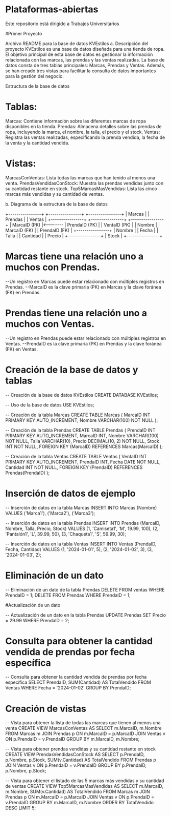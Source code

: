 # Plataformas-abiertas
Este repositorio está dirigido a Trabajos Universitarios

#Primer Proyecto

Archivo README para la base de datos KVEstilos
a. Descripción del proyecto
KVEstilos es una base de datos diseñada para una tienda de ropa. El objetivo principal de esta base de datos es gestionar la información relacionada con las marcas, las prendas y las ventas realizadas. La base de datos consta de tres tablas principales: Marcas, Prendas y Ventas. Además, se han creado tres vistas para facilitar la consulta de datos importantes para la gestión del negocio.

Estructura de la base de datos

# Tablas:

Marcas: Contiene información sobre las diferentes marcas de ropa disponibles en la tienda.
Prendas: Almacena detalles sobre las prendas de ropa, incluyendo la marca, el nombre, la talla, el precio y el stock.
Ventas: Registra las ventas realizadas, especificando la prenda vendida, la fecha de la venta y la cantidad vendida.

# Vistas:

MarcasConVentas: Lista todas las marcas que han tenido al menos una venta.
PrendasVendidasConStock: Muestra las prendas vendidas junto con su cantidad restante en stock.
Top5MarcasMasVendidas: Lista las cinco marcas más vendidas y su cantidad de ventas.

b. Diagrama de la estructura de la base de datos

+----------------+         +----------------+         +----------------+
|    Marcas      |         |    Prendas     |         |    Ventas      |
+----------------+         +----------------+         +----------------+
| MarcaID (PK)   |<------- | PrendaID (PK)  |         | VentaID (PK)   |
| Nombre         |         | MarcaID (FK)   |         | PrendaID (FK)  |
+----------------+         | Nombre         |         | Fecha          |
                           | Talla          |         | Cantidad       |
                           | Precio         |         +----------------+
                           | Stock          |
                           +----------------+
# Marcas tiene una relación uno a muchos con Prendas.

--Un registro en Marcas puede estar relacionado con múltiples registros en Prendas.
--MarcaID es la clave primaria (PK) en Marcas y la clave foránea (FK) en Prendas.

# Prendas tiene una relación uno a muchos con Ventas.

--Un registro en Prendas puede estar relacionado con múltiples registros en Ventas.
--PrendaID es la clave primaria (PK) en Prendas y la clave foránea (FK) en Ventas.

# Creación de la base de datos y tablas

-- Creación de la base de datos KVEstilos
CREATE DATABASE KVEstilos;

-- Uso de la base de datos
USE KVEstilos;

-- Creación de la tabla Marcas
CREATE TABLE Marcas (
    MarcaID INT PRIMARY KEY AUTO_INCREMENT,
    Nombre VARCHAR(100) NOT NULL
);

-- Creación de la tabla Prendas
CREATE TABLE Prendas (
    PrendaID INT PRIMARY KEY AUTO_INCREMENT,
    MarcaID INT,
    Nombre VARCHAR(100) NOT NULL,
    Talla VARCHAR(10),
    Precio DECIMAL(10, 2) NOT NULL,
    Stock INT NOT NULL,
    FOREIGN KEY (MarcaID) REFERENCES Marcas(MarcaID)
);

-- Creación de la tabla Ventas
CREATE TABLE Ventas (
    VentaID INT PRIMARY KEY AUTO_INCREMENT,
    PrendaID INT,
    Fecha DATE NOT NULL,
    Cantidad INT NOT NULL,
    FOREIGN KEY (PrendaID) REFERENCES Prendas(PrendaID)
);


# Inserción de datos de ejemplo

-- Inserción de datos en la tabla Marcas
INSERT INTO Marcas (Nombre) VALUES
('Marca1'),
('Marca2'),
('Marca3');

-- Inserción de datos en la tabla Prendas
INSERT INTO Prendas (MarcaID, Nombre, Talla, Precio, Stock) VALUES
(1, 'Camiseta1', 'M', 19.99, 100),
(2, 'Pantalón1', 'L', 39.99, 50),
(3, 'Chaqueta1', 'S', 59.99, 30);

-- Inserción de datos en la tabla Ventas
INSERT INTO Ventas (PrendaID, Fecha, Cantidad) VALUES
(1, '2024-01-01', 5),
(2, '2024-01-02', 3),
(3, '2024-01-03', 2);


# Eliminación de un dato

-- Eliminación de un dato de la tabla Prendas
DELETE FROM ventas WHERE PrendaID = 1;
DELETE FROM Prendas WHERE PrendaID = 1;

#Actualización de un dato

-- Actualización de un dato en la tabla Prendas
UPDATE Prendas SET Precio = 29.99 WHERE PrendaID = 2;

# Consulta para obtener la cantidad vendida de prendas por fecha específica

-- Consulta para obtener la cantidad vendida de prendas por fecha específica
SELECT PrendaID, SUM(Cantidad) AS TotalVendido
FROM Ventas
WHERE Fecha = '2024-01-02'
GROUP BY PrendaID;

# Creación de vistas

-- Vista para obtener la lista de todas las marcas que tienen al menos una venta
CREATE VIEW MarcasConVentas AS
SELECT m.MarcaID, m.Nombre
FROM Marcas m
JOIN Prendas p ON m.MarcaID = p.MarcaID
JOIN Ventas v ON p.PrendaID = v.PrendaID
GROUP BY m.MarcaID, m.Nombre;

-- Vista para obtener prendas vendidas y su cantidad restante en stock
CREATE VIEW PrendasVendidasConStock AS
SELECT p.PrendaID, p.Nombre, p.Stock, SUM(v.Cantidad) AS TotalVendido
FROM Prendas p
JOIN Ventas v ON p.PrendaID = v.PrendaID
GROUP BY p.PrendaID, p.Nombre, p.Stock;

-- Vista para obtener el listado de las 5 marcas más vendidas y su cantidad de ventas
CREATE VIEW Top5MarcasMasVendidas AS
SELECT m.MarcaID, m.Nombre, SUM(v.Cantidad) AS TotalVendido
FROM Marcas m
JOIN Prendas p ON m.MarcaID = p.MarcaID
JOIN Ventas v ON p.PrendaID = v.PrendaID
GROUP BY m.MarcaID, m.Nombre
ORDER BY TotalVendido DESC
LIMIT 5;

